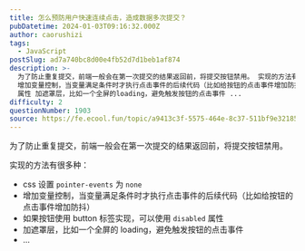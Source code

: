 ```yaml
---
title: 怎么预防用户快速连续点击，造成数据多次提交？
pubDatetime: 2024-01-03T09:16:32.000Z
author: caorushizi
tags:
  - JavaScript
postSlug: ad7a740bc8d00e4fb52d7d1beb1af874
description: >-
  为了防止重复提交，前端一般会在第一次提交的结果返回前，将提交按钮禁用。 实现的方法有很多种： css设置 pointer-events 为 none
  增加变量控制，当变量满足条件时才执行点击事件的后续代码（比如给按钮的点击事件增加防抖） 如果按钮使用 button 标签实现，可以使用 disabled
  属性 加遮罩层，比如一个全屏的loading，避免触发按钮的点击事件 ...
difficulty: 2
questionNumber: 1903
source: https://fe.ecool.fun/topic/a9413c3f-5575-464e-8c37-511bf9e32185
---
```


为了防止重复提交，前端一般会在第一次提交的结果返回前，将提交按钮禁用。

实现的方法有很多种：

- css 设置 `pointer-events` 为 `none`
- 增加变量控制，当变量满足条件时才执行点击事件的后续代码（比如给按钮的点击事件增加防抖）
- 如果按钮使用 button 标签实现，可以使用 `disabled` 属性
- 加遮罩层，比如一个全屏的 loading，避免触发按钮的点击事件
- ...
